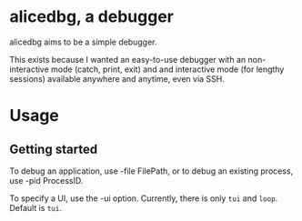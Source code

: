 # alicedbg, a debugger

alicedbg aims to be a simple debugger.

This exists because I wanted an easy-to-use debugger with an non-interactive
mode (catch, print, exit) and and interactive mode (for lengthy sessions)
available anywhere and anytime, even via SSH.

# Usage

## Getting started

To debug an application, use -file FilePath, or to debug an existing process, use -pid ProcessID.

To specify a UI, use the -ui option. Currently, there is only `tui` and `loop`. Default is `tui`.